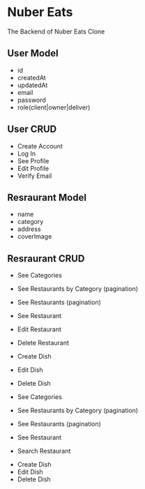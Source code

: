 # Nuber Eats

The Backend of Nuber Eats Clone

## User Model

- id
- createdAt
- updatedAt
- email
- password
- role(client|owner|deliver)

## User CRUD

- Create Account
- Log In
- See Profile
- Edit Profile
- Verify Email

## Resraurant Model

- name
- category
- address
- coverImage

## Resraurant CRUD

- See Categories
- See Restaurants by Category (pagination)
- See Restaurants (pagination)
- See Restaurant

- Edit Restaurant
- Delete Restaurant

- Create Dish
- Edit Dish
- Delete Dish

- See Categories
- See Restaurants by Category (pagination)
- See Restaurants (pagination)
- See Restaurant
- Search Restaurant

* Create Dish
* Edit Dish
* Delete Dish
